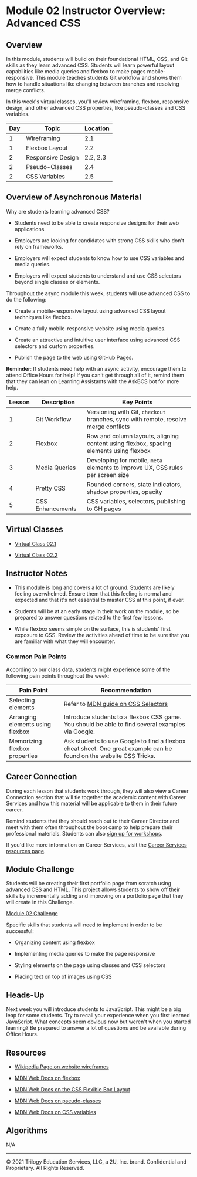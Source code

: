 # Module 02 Instructor Overview: Advanced CSS

## Overview

In this module, students will build on their foundational HTML, CSS, and Git skills as they learn advanced CSS. Students will learn powerful layout capabilities like media queries and flexbox to make pages mobile-responsive. This module teaches students Git workflow and shows them how to handle situations like changing between branches and resolving merge conflicts.

In this week's virtual classes, you'll review wireframing, flexbox, responsive design, and other advanced CSS properties, like pseudo-classes and CSS variables.

| Day | Topic             | Location |
| --- | ----------------- | -------- |
| 1   | Wireframing       | 2.1      |
| 1   | Flexbox Layout    | 2.2      |
| 2   | Responsive Design | 2.2, 2.3 |
| 2   | Pseudo-Classes    | 2.4      |
| 2   | CSS Variables     | 2.5      |

## Overview of Asynchronous Material

Why are students learning advanced CSS?

* Students need to be able to create responsive designs for their web applications.

* Employers are looking for candidates with strong CSS skills who don't rely on frameworks.

* Employers will expect students to know how to use CSS variables and media queries.

* Employers will expect students to understand and use CSS selectors beyond single classes or elements.

Throughout the async module this week, students will use advanced CSS to do the following:

* Create a mobile-responsive layout using advanced CSS layout techniques like flexbox.

* Create a fully mobile-responsive website using media queries.

* Create an attractive and intuitive user interface using advanced CSS selectors and custom properties.

* Publish the page to the web using GitHub Pages.

**Reminder**: If students need help with an async activity, encourage them to attend Office Hours for help! If you can’t get through all of it, remind them that they can lean on Learning Assistants with the AskBCS bot for more help.

| Lesson | Description      | Key Points                                                                             |
| ------ | ---------------- | -------------------------------------------------------------------------------------- |
| 1      | Git Workflow     | Versioning with Git, `checkout` branches, sync with remote, resolve merge conflicts    |
| 2      | Flexbox          | Row and column layouts, aligning content using flexbox, spacing elements using flexbox |
| 3      | Media Queries    | Developing for mobile, `meta` elements to improve UX, CSS rules per screen size        |
| 4      | Pretty CSS       | Rounded corners, state indicators, shadow properties, opacity                          |
| 5      | CSS Enhancements | CSS variables, selectors, publishing to GH pages                                       |

## Virtual Classes

* [Virtual Class 02.1](./02.1-REQUIRED.md)

* [Virtual Class 02.2](./02.2-REQUIRED.md)

## Instructor Notes

* This module is long and covers a lot of ground. Students are likely feeling overwhelmed. Ensure them that this feeling is normal and expected and that it's not essential to master CSS at this point, if ever.

* Students will be at an early stage in their work on the module, so be prepared to answer questions related to the first few lessons.

* While flexbox seems simple on the surface, this is students' first exposure to CSS. Review the activities ahead of time to be sure that you are familiar with what they will encounter.

### Common Pain Points

According to our class data, students might experience some of the following pain points throughout the week:

| Pain Point                       | Recommendation                                                                                                      |
| -------------------------------- | ------------------------------------------------------------------------------------------------------------------- |
| Selecting elements               | Refer to [MDN guide on CSS Selectors](https://developer.mozilla.org/en-US/docs/Learn/CSS/Building_blocks/Selectors) |
| Arranging elements using flexbox | Introduce students to a flexbox CSS game. You should be able to find several examples via Google.                   |
| Memorizing flexbox properties    | Ask students to use Google to find a flexbox cheat sheet. One great example can be found on the website CSS Tricks. |

## Career Connection

During each lesson that students work through, they will also view a Career Connection section that will tie together the academic content with Career Services and how this material will be applicable to them in their future career.

Remind students that they should reach out to their Career Director and meet with them often throughout the boot camp to help prepare their professional materials. Students can also [sign up for workshops](https://careerservicesonlineevents.splashthat.com/).

If you'd like more information on Career Services, visit the [Career Services resources page](https://mycareerspot.org/).

## Module Challenge

Students will be creating their first portfolio page from scratch using advanced CSS and HTML. This project allows students to show off their skills by incrementally adding and improving on a portfolio page that they will create in this Challenge.

[Module 02 Challenge](../../01-Class-Content/02-Advanced-CSS/02-Challenge)

Specific skills that students will need to implement in order to be successful:

* Organizing content using flexbox

* Implementing media queries to make the page responsive

* Styling elements on the page using classes and CSS selectors

* Placing text on top of images using CSS

## Heads-Up

Next week you will introduce students to JavaScript. This might be a big leap for some students. Try to recall your experience when you first learned JavaScript. What concepts seem obvious now but weren't when you started learning? Be prepared to answer a lot of questions and be available during Office Hours.

## Resources

* [Wikipedia Page on website wireframes](https://en.wikipedia.org/wiki/Website_wireframe)

* [MDN Web Docs on flexbox](https://developer.mozilla.org/en-US/docs/Learn/CSS/CSS_layout/Flexbox)

* [MDN Web Docs on the CSS Flexible Box Layout](https://developer.mozilla.org/en-US/docs/Web/CSS/CSS_Flexible_Box_Layout)

* [MDN Web Docs on pseudo-classes](https://developer.mozilla.org/en-US/docs/Web/CSS/Pseudo-classes)

* [MDN Web Docs on CSS variables](https://developer.mozilla.org/en-US/docs/Web/CSS/Using_CSS_custom_properties)

## Algorithms

N/A

---
© 2021 Trilogy Education Services, LLC, a 2U, Inc. brand. Confidential and Proprietary. All Rights Reserved.
